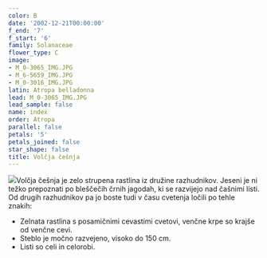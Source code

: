 ```yaml
---
color: B
date: '2002-12-21T00:00:00'
f_end: '7'
f_start: '6'
family: Solanaceae
flower_type: C
image:
- M_0-3065_IMG.JPG
- M_6-5659_IMG.JPG
- M_0-3016_IMG.JPG
latin: Atropa belladonna
lead: M_0-3065_IMG.JPG
lead_sample: false
name: index
order: Atropa
parallel: false
petals: '5'
petals_joined: false
star_shape: false
title: Volčja češnja
---
```

![](../../images/poison.gif)Volčja češnja je zelo strupena rastlina iz družine razhudnikov. Jeseni je ni težko prepoznati po bleščečih črnih jagodah, ki se razvijejo nad čašnimi listi. Od drugih razhudnikov pa jo boste tudi v času cvetenja ločili po tehle znakih:

-   Zelnata rastlina s posamičnimi cevastimi cvetovi, venčne krpe so krajše od venčne cevi.
-   Steblo je močno razvejeno, visoko do 150 cm.
-   Listi so celi in celorobi.

